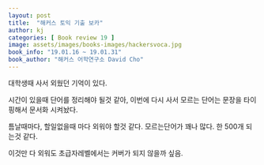 ```yaml
---
layout: post
title:  "해커스 토익 기출 보카"
author: kj
categories: [ Book review 19 ]
image: assets/images/books-images/hackersvoca.jpg
book_info: "19.01.16 ~ 19.01.31"
book_author: "해커스 어학연구소 David Cho"
---
```

대학생때 사서 외웠던 기억이 있다.

시간이 있을때 단어를 정리해야 될것 같아, 이번에 다시 사서 모르는 단어는 문장을 타이핑해서 문서화 시켜놨다.

틈날때마다, 할일없을때 마다 외워야 할것 같다. 모르는단어가 꽤나 많다. 한 500개 되는것 같다.

이것만 다 외워도 초급자레벨에서는 커버가 되지 않을까 싶음.
